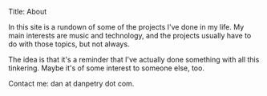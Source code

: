 Title: About

In this site is a rundown of some of the projects I've done in my life. My main
interests are music and technology, and the projects usually have to do with
those topics, but not always.

The idea is that it's a reminder that I've actually done something with all
this tinkering. Maybe it's of some interest to someone else, too.

Contact me: dan at danpetry dot com.
